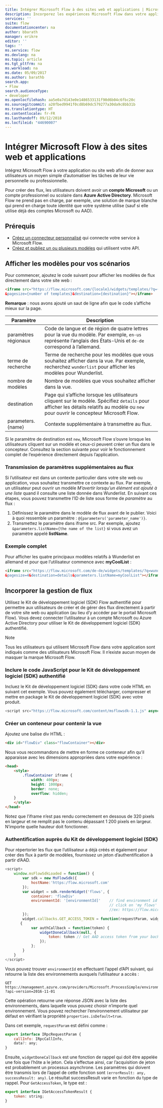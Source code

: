 ```yaml
---
title: Intégrer Microsoft Flow à des sites web et applications | Microsoft Docs
description: Incorporez les expériences Microsoft Flow dans votre application ou site web.
services: ''
suite: flow
documentationcenter: na
author: bbarath
manager: erikre
editor: ''
tags: ''
ms.service: flow
ms.devlang: na
ms.topic: article
ms.tgt_pltfrm: na
ms.workload: na
ms.date: 05/09/2017
ms.author: barathb
search.app:
- Flow
search.audienceType:
- developer
ms.openlocfilehash: aa5e0a7d143e0e1486533131f90d6b04c6fbc20c
ms.sourcegitcommit: a20fbed9941f0cd8b69dc579277a30da9c8bb31b
ms.translationtype: HT
ms.contentlocale: fr-FR
ms.lasthandoff: 09/12/2018
ms.locfileid: "44690007"
---
```

# <a name="integrate-microsoft-flow-with-websites-and-apps"></a>Intégrer Microsoft Flow à des sites web et applications
Intégrez Microsoft Flow à votre application ou site web afin de donner aux utilisateurs un moyen simple d’automatiser les tâches de leur vie personnelle ou professionnelle.

Pour créer des flux, les utilisateurs doivent avoir un **compte Microsoft** ou un compte professionnel ou scolaire dans **Azure Active Directory**. Microsoft Flow ne prend pas en charge, par exemple, une solution de marque blanche qui prend en charge toute identité que votre système utilise (sauf si elle utilise déjà des comptes Microsoft ou AAD).

## <a name="prerequisites"></a>Prérequis
* [Créez un connecteur personnalisé](register-custom-api.md) qui connecte votre service à Microsoft Flow.
* [Créez et publiez un ou plusieurs modèles](../publish-a-template.md) qui utilisent votre API.

## <a name="show-templates-for-your-scenarios"></a>Afficher les modèles pour vos scénarios
Pour commencer, ajoutez le code suivant pour afficher les modèles de flux directement dans votre site web :

```html
<iframe src="https://flow.microsoft.com/{locale}/widgets/templates/?q={search term}
&pagesize={number of templates}&destination={destination}"></iframe>
```

**Remarque** : nous avons ajouté un saut de ligne afin que le code s’affiche mieux sur la page.

| Paramètre | Description |
| --- | --- |
| paramètres régionaux |Code de langue et de région de quatre lettres pour la vue du modèle. Par exemple, `en-us` représente l’anglais des États-Unis et `de-de` correspond à l’allemand. |
| terme de recherche |Terme de recherche pour les modèles que vous souhaitez afficher dans la vue. Par exemple, recherchez `wunderlist` pour afficher les modèles pour Wunderlist. |
| nombre de modèles |Nombre de modèles que vous souhaitez afficher dans la vue. |
| destination |Page qui s’affiche lorsque les utilisateurs cliquent sur le modèle. Spécifiez `details` pour afficher les détails relatifs au modèle ou `new` pour ouvrir le concepteur Microsoft Flow. |
| parameters.{name} |Contexte supplémentaire à transmettre au flux. |

Si le paramètre de destination est `new`, Microsoft Flow s’ouvre lorsque les utilisateurs cliquent sur un modèle et ceux-ci peuvent créer un flux dans le concepteur. Consultez la section suivante pour voir le fonctionnement complet de l’expérience directement depuis l’application.

### <a name="passing-additional-parameters-to-the-flow"></a>Transmission de paramètres supplémentaires au flux
Si l’utilisateur est dans un contexte particulier dans votre site web ou application, vous souhaitez transmettre ce contexte au flux. Par exemple, un utilisateur peut ouvrir un modèle *M’avertir lorsqu’un élément est ajouté à une liste* quand il consulte une liste donnée dans Wunderlist. En suivant ces étapes, vous pouvez transmettre l’ID de liste sous forme de *paramètre* au flux :

1. Définissez le paramètre dans le modèle de flux avant de le publier. Voici à quoi ressemble un paramètre : `@{parameters('parameter_name')}`.
2. Transmettez le paramètre dans iframe src. Par exemple, ajoutez `&parameters.listName={the name of the list}` si vous avez un paramètre appelé **listName**.

### <a name="full-sample"></a>Exemple complet
Pour afficher les quatre principaux modèles relatifs à Wunderlist en allemand et pour que l’utilisateur commence avec **myCoolList** :

```html
<iframe src="https://flow.microsoft.com/de-de/widgets/templates/?q=wunderlist
&pagesize=4&destination=details&parameters.listName=myCoolList"></iframe>
```

## <a name="embed-the-management-of-flows"></a>Incorporer la gestion de flux
Utilisez le Kit de développement logiciel (SDK) Flow authentifié pour permettre aux utilisateurs de créer et de gérer des flux directement à partir de votre site web ou application (au lieu d’y accéder par le portail Microsoft Flow). Vous devez connecter l’utilisateur à un compte Microsoft ou Azure Active Directory pour utiliser le Kit de développement logiciel (SDK) authentifié.

> [!NOTE]
> Tous les utilisateurs qui utilisent Microsoft Flow dans votre application sont indiqués comme des utilisateurs Microsoft Flow. Il n’existe aucun moyen de masquer la marque Microsoft Flow.
> 
> 

### <a name="include-the-javascript-for-the-authenticated-sdk"></a>Inclure le code JavaScript pour le Kit de développement logiciel (SDK) authentifié
Incluez le Kit de développement logiciel (SDK) dans votre code HTML en suivant cet exemple. Vous pouvez également télécharger, compresser et mettre en package le Kit de développement logiciel (SDK) avec votre produit.

```javascript
<script src="https://flow.microsoft.com/content/msflowsdk-1.1.js" async defer></script>
```

### <a name="create-a-container-to-contain-the-view"></a>Créer un conteneur pour contenir la vue
Ajoutez une balise div HTML :

```html
<div id="flowDiv" class="flowContainer"></div>
```

Nous vous recommandons de mettre en forme ce conteneur afin qu’il apparaisse avec les dimensions appropriées dans votre expérience :

```html
<head>
    <style>
        .flowContainer iframe {
            width: 400px;
            height: 1000px;
            border: none;
            overflow: hidden;
    }
    </style>
</head>
```

Notez que l’iframe n’est pas rendu correctement en dessous de 320 pixels en largeur et ne remplit pas le contenu dépassant 1 200 pixels en largeur. N’importe quelle hauteur doit fonctionner.

### <a name="authentication-against-the-sdk"></a>Authentification auprès du Kit de développement logiciel (SDK)
Pour répertorier les flux que l’utilisateur a déjà créés et également pour créer des flux à partir de modèles, fournissez un jeton d’authentification à partir d’AAD.

```javascript
<script>
    window.msFlowSdkLoaded = function() {
        var sdk = new MsFlowSdk({
            hostName:'https:/flow.microsoft.com'
        });
        var widget = sdk.renderWidget('flows', {
            container: 'flowDiv'
            environmentId: '[environmentId]'    // find environment id from browser URL when you 
                                                // click on 'my flows'
                                                //ex: https://flow.microsoft.com/manage/environments/[environmentId]/flows
        });
        widget.callbacks.GET_ACCESS_TOKEN = function(requestParam, widgetDoneCallback)
       {
            var authCallback = function(token) {
                widgetDoneCallback(null, {
                    token: token // Get AAD access token from your backend system
                });
            };
        }
    }
</script>
```

Vous pouvez trouver `environmentId` en effectuant l’appel d’API suivant, qui retourne la liste des environnements auxquels l’utilisateur a accès :

```http
GET https://management.azure.com/providers/Microsoft.ProcessSimple/environments
?api-version=2016-11-01 
```

Cette opération retourne une réponse JSON avec la liste des environnements, dans laquelle vous pouvez choisir n’importe quel environnement. Vous pouvez rechercher l’environnement utilisateur par défaut en vérifiant la propriété `properties.isDefault=true`.

Dans cet exemple, `requestParam` est défini comme :

```javascript
export interface IRpcRequestParam {
    callInfo: IRpcCallInfo,
    data?: any;
}
```

Ensuite, `widgetDoneCallback` est une fonction de rappel qui doit être appelée une fois que l’hôte a le jeton. Cela s’effectue ainsi, car l’acquisition de jeton est probablement un processus asynchrone. Les paramètres qui doivent être transmis lors de l’appel de cette fonction sont `(errorResult: any, successResult: any)`. Le résultat successResult varie en fonction du type de rappel. Pour `GetAccessToken`, le type est :

```javascript
export interface IGetAccessTokenResult {
    token: string;
}
```
